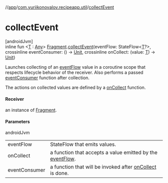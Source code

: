 //[app](../../index.md)/[com.yuriikonovalov.recipeapp.util](index.md)/[collectEvent](collect-event.md)

# collectEvent

[androidJvm]\
inline fun &lt;[T](collect-event.md) : [Any](https://kotlinlang.org/api/latest/jvm/stdlib/kotlin/-any/index.html)&gt; [Fragment](https://developer.android.com/reference/kotlin/androidx/fragment/app/Fragment.html).[collectEvent](collect-event.md)(eventFlow: StateFlow&lt;[T](collect-event.md)?&gt;, crossinline eventConsumer: () -&gt; [Unit](https://kotlinlang.org/api/latest/jvm/stdlib/kotlin/-unit/index.html), crossinline onCollect: (value: [T](collect-event.md)) -&gt; [Unit](https://kotlinlang.org/api/latest/jvm/stdlib/kotlin/-unit/index.html))

Launches collecting of an [eventFlow](collect-event.md) value in a coroutine scope that respects lifecycle behavior of the receiver. Also performs a passed [eventConsumer](collect-event.md) function after collection.

The actions on collected values are defined by a [onCollect](collect-event.md) function.

#### Receiver

an instance of [Fragment](https://developer.android.com/reference/kotlin/androidx/fragment/app/Fragment.html).

#### Parameters

androidJvm

| | |
|---|---|
| eventFlow | StateFlow that emits values. |
| onCollect | a function that accepts a value emitted by the [eventFlow](collect-event.md). |
| eventConsumer | a function that will be invoked after [onCollect](collect-event.md) is done. |

